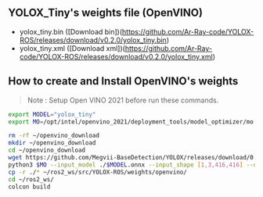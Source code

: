## YOLOX_Tiny's weights file (OpenVINO)

- yolox_tiny.bin ([Download bin])(https://github.com/Ar-Ray-code/YOLOX-ROS/releases/download/v0.2.0/yolox_tiny.bin)
- yolox_tiny.xml ([Download xml])(https://github.com/Ar-Ray-code/YOLOX-ROS/releases/download/v0.2.0/yolox_tiny.xml)

## How to create and Install OpenVINO's weights

> Note : Setup Open VINO 2021 before run these commands.

```bash
export MODEL="yolox_tiny"
export MO=/opt/intel/openvino_2021/deployment_tools/model_optimizer/mo.py

rm -rf ~/openvino_download
mkdir ~/openvino_download
cd ~/openvino_download
wget https://github.com/Megvii-BaseDetection/YOLOX/releases/download/0.1.1rc0/$MODEL.onnx
python3 $MO --input_model ./$MODEL.onnx --input_shape [1,3,416,416] --data_type FP16 --output_dir ./
cp -r ./* ~/ros2_ws/src/YOLOX-ROS/weights/openvino/
cd ~/ros2_ws/
colcon build
```



